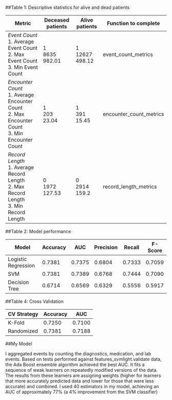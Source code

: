 ##Table 1:  Descriptive statistics for alive and dead patients

| Metric                                                                                   | Deceased patients | Alive patients | Function to complete    |
|------------------------------------------------------------------------------------------|-------------------|----------------|-------------------------|
| *Event Count* </br> 1. Average Event Count </br> 2. Max Event Count </br> 3. Min Event Count                 | 1 </br> 8635 </br> 982.01     | 1 </br> 12627 </br> 498.12  | event_count_metrics     |
| *Encounter Count* </br> 1. Average Encounter Count </br> 2. Max Encounter Count </br> 3. Min Encounter Count | 1 </br> 203 </br> 23.04          | 1 </br> 391 </br> 15.45     | encounter_count_metrics |
| *Record Length* </br> 1. Average Record Length </br> 2. Max Record Length </br> 3. Min Record Length         | 0 </br> 1972 </br> 127.53       | 0 </br> 2914 </br> 159.2 | record_length_metrics   |

##Table 2: Model performance

| Model               | Accuracy | AUC    | Precision | Recall | F-Score |
|---------------------|----------|--------|-----------|--------|---------|
| Logistic Regression | 0.7381   | 0.7375 | 0.6804    | 0.7333 | 0.7059  |
| SVM                 | 0.7381   | 0.7389 | 0.6768    | 0.7444 | 0.7090  |
| Decision Tree       | 0.6714   | 0.6569 | 0.6329    | 0.5556 | 0.5917  |


##Table 4: Cross Validation

| CV Strategy | Accuracy | AUC    |
|-------------|----------|--------|
| K-Fold      | 0.7250   | 0.7100 |
| Randomized  | 0.7381   | 0.7188 |

##My Model

I aggregated events by counting the diagnostics, medication, and lab events. Based on tests performed against features_svmlight.validate data, the Ada Boost ensemble algorithm achieved the best AUC. It fits a sequence of weak learners on repeatedly modified versions of the data. The results from these learners are assigning weights (higher for learners that more accurately predicted data and lower for those that were less accurate) and combined. I used 40 estimators in my model, achieving an AUC of approximately 77% (a 4% improvement from the SVM classifier)